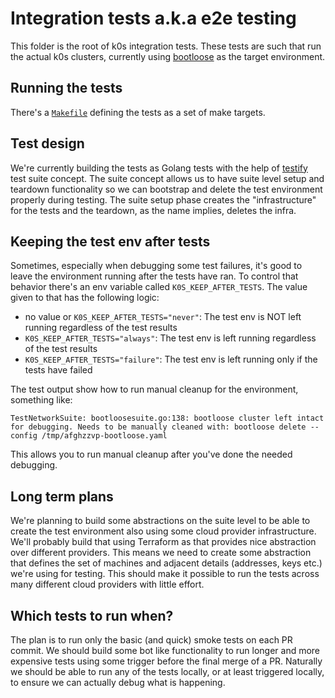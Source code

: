 # Integration tests a.k.a e2e testing

This folder is the root of k0s integration tests. These tests are such that run the actual k0s clusters, currently using [bootloose](https://github.com/k0sproject/bootloose) as the target environment.

## Running the tests

There's a [`Makefile`](Makefile) defining the tests as a set of make targets.

## Test design

We're currently building the tests as Golang tests with the help of [testify](https://github.com/stretchr/testify/) test suite concept. The suite concept allows us to have suite level setup and teardown functionality so we can bootstrap and delete the test environment properly during testing. The suite setup phase creates the "infrastructure" for the tests and the teardown, as the name implies, deletes the infra.

## Keeping the test env after tests

Sometimes, especially when debugging some test failures, it's good to leave the environment running after the tests have ran. To control that behavior there's an env variable called `K0S_KEEP_AFTER_TESTS`. The value given to that has the following logic:

- no value or `K0S_KEEP_AFTER_TESTS="never"`: The test env is NOT left running regardless of the test results
- `K0S_KEEP_AFTER_TESTS="always"`: The test env is left running regardless of the test results
- `K0S_KEEP_AFTER_TESTS="failure"`: The test env is left running only if the tests have failed

The test output show how to run manual cleanup for the environment, something like:

```shell
TestNetworkSuite: bootloosesuite.go:138: bootloose cluster left intact for debugging. Needs to be manually cleaned with: bootloose delete --config /tmp/afghzzvp-bootloose.yaml
```

This allows you to run manual cleanup after you've done the needed debugging.

## Long term plans

We're planning to build some abstractions on the suite level to be able to create the test environment also using some cloud provider infrastructure. We'll probably build that using Terraform as that provides nice abstraction over different providers. This means we need to create some abstraction that defines the set of machines and adjacent details (addresses, keys etc.) we're using for testing. This should make it possible to run the tests across many different cloud providers with little effort.

## Which tests to run when?

The plan is to run only the basic (and quick) smoke tests on each PR commit. We should build some bot like functionality to run longer and more expensive tests using some trigger before the final merge of a PR. Naturally we should be able to run any of the tests locally, or at least triggered locally, to ensure we can actually debug what is happening.
